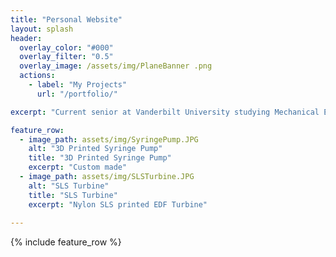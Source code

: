 ```yaml
---
title: "Personal Website"
layout: splash
header:
  overlay_color: "#000"
  overlay_filter: "0.5"
  overlay_image: /assets/img/PlaneBanner .png
  actions:
    - label: "My Projects"
      url: "/portfolio/"

excerpt: "Current senior at Vanderbilt University studying Mechanical Engineering. Passionate about making an impact on the world within the Aviation Industry. "

feature_row:
  - image_path: assets/img/SyringePump.JPG
    alt: "3D Printed Syringe Pump"
    title: "3D Printed Syringe Pump"
    excerpt: "Custom made"
  - image_path: assets/img/SLSTurbine.JPG
    alt: "SLS Turbine"
    title: "SLS Turbine"
    excerpt: "Nylon SLS printed EDF Turbine"
   
---
```


{% include feature_row %}

